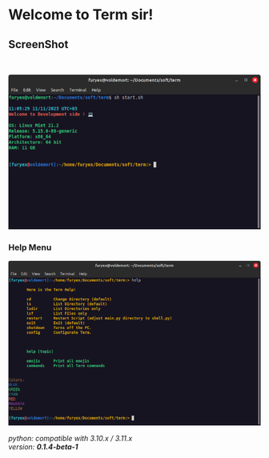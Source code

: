 # Welcome to **Term** sir!

## ScreenShot

<br>

![Term](./res/term.png)


### Help Menu

![Help](./res/help.png)

_python: compatible with 3.10.x / 3.11.x_
<br>
_version: **0.1.4-beta-1**_